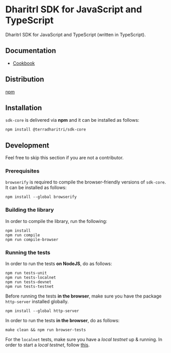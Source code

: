 # DharitrI SDK for JavaScript and TypeScript

DharitrI SDK for JavaScript and TypeScript (written in TypeScript).

## Documentation

 - [Cookbook](https://docs.dharitri.org/sdk-and-tools/drtjs/drtjs-cookbook/)

## Distribution

[npm](https://www.npmjs.com/package/@terradharitri/sdk-core)

## Installation

`sdk-core` is delivered via **npm** and it can be installed as follows:

```
npm install @terradharitri/sdk-core
```

## Development

Feel free to skip this section if you are not a contributor.

### Prerequisites

`browserify` is required to compile the browser-friendly versions of `sdk-core`. It can be installed as follows:

```
npm install --global browserify
```

### Building the library

In order to compile the library, run the following:

```
npm install
npm run compile
npm run compile-browser
```

### Running the tests

In order to run the tests **on NodeJS**, do as follows:

```
npm run tests-unit
npm run tests-localnet
npm run tests-devnet
npm run tests-testnet
```

Before running the tests **in the browser**, make sure you have the package `http-server` installed globally.

```
npm install --global http-server
```

In order to run the tests **in the browser**, do as follows:

```
make clean && npm run browser-tests
```

For the `localnet` tests, make sure you have a *local testnet* up & running. In order to start a *local testnet*, follow [this](https://docs.dharitri.org/developers/setup-local-testnet/).
